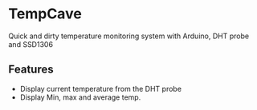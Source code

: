 # TempCave
Quick and dirty temperature monitoring system with Arduino, DHT probe and SSD1306

## Features
- Display current temperature from the DHT probe
- Display Min, max and average temp.
